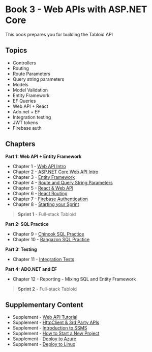 # Book 3 - Web APIs with <span>ASP.</span>NET Core

This book prepares you for building the Tabloid API

## Topics

* Controllers
* Routing
* Route Parameters
* Query string parameters
* Models
* Model Validation
* Entity Framework
* EF Queries
* Web API + React
* Ado.net + EF
* Integration testing
* JWT tokens
* Firebase auth

## Chapters

**Part 1: Web API + Entity Framework**

* Chapter 1 - [Web API Intro](./chapters/API_OVERVIEW.md)
* Chapter 2 - [ASP.NET Core Web API Intro](./chapters/ASP_NET_WEB_API_INTRO.md)
* Chapter 3 - [Entity Framework](./chapters/EF_INTRO.md)
* Chapter 4 - [Route and Query String Parameters](./chapters/CONTROLLER_PARAMETERS.md)
* Chapter 5 - [React & Web API](./chapters/REACT_WITH_API.md)
* Chapter 6 - [React Routing](./chapters/REACT_ROUTER.md)
* Chapter 7 - [Firebase Authentication](./chapters/FIREBASE_AUTH.md)
* Chapter 8 - [Starting your Sprint](./chapters/HOW_TO_START.md)

> __Sprint 1__ - Full-stack Tabloid

**Part 2: SQL Practice**

* Chapter 9 - [Chinook SQL Practice](./chapters/CHINOOK.md)
* Chapter 10 - [Bangazon SQL Practice](./chapters/BANGAZON_SQL_EXERCISE.md)

**Part 3: Testing**

* Chapter 11 - [Integration Tests](./chapters/INTEGRATION_TESTS.md)

**Part 4: ADO<span>.NET</span> and EF**

* Chapter 12 - Reporting - Mixing SQL and Entity Framework

> __Sprint 2__ - Full-stack Tabloid

## Supplementary Content

* Supplement - [Web API Tutorial](https://docs.microsoft.com/en-us/aspnet/core/tutorials/first-web-api?view=aspnetcore-3.0)
* Supplement - [HttpClient & 3rd Party APIs](./chapters/HTTPCLIENT.md)
* Supplement - [Introduction to SSMS](./chapters/SSMS_INTRO.md)
* Supplement - [How to Start a New Project](./chapters/PROJECT_INIT.md)
* Supplement - [Deploy to Azure](./chapters/AZURE_DEPLOY.md)
* Supplement - [Deploy to Linux](./chapters/LINUX_DEPLOY.md)
